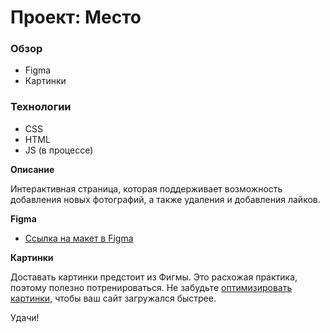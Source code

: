 # Проект: Место

### Обзор

* Figma
* Картинки

### Технологии

* CSS
* HTML
* JS (в процессе)

**Описание**

Интерактивная страница, которая поддерживает возможность добавления новых фотографий, а также удаления и добавления лайков.

**Figma**

* [Ссылка на макет в Figma](https://www.figma.com/file/2cn9N9jSkmxD84oJik7xL7/JavaScript.-Sprint-4?node-id=0%3A1)

**Картинки**

Доставать картинки предстоит из Фигмы. Это расхожая практика, поэтому полезно потренироваться.
Не забудьте [оптимизировать картинки](https://tinypng.com/), чтобы ваш сайт загружался быстрее.

Удачи!
